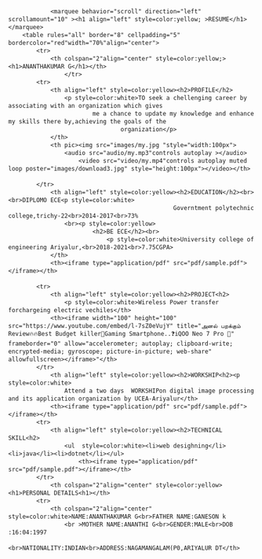 
<doctype html>
<html>
	<head>
		<title>project of resume</title>
	</head>
		<body style="background:url('images/Resume.jpg');
             background-size: cover;
			 background-repeat:no-repeat;" >

				<marquee behavior="scroll" direction="left" scrollamount="10" ><h1 align="left" style=color:yellow; >RESUME</h1></marquee>
		<table rules="all" border="8" cellpadding="5" bordercolor="red"width="70%"align="center">
			<tr>
				<th colspan="2"align="center" style=color:yellow;><h1>ANANTHAKUMAR G</h1></th>
					</tr>
			<tr>
				<th align="left" style=color:yellow><h2>PROFILE</h2>
					<p style=color:white>TO seek a chellenging career by associating with an organization which gives
							me a chance to update my knowledge and enhance my skills there by,achieving the goals of the 
									organization</p>
				</th>
				<th pic><img src="images/my.jpg "style="width:100px">
					<audio src="audio/my.mp3"controls autoplay ></audio>
						<video src="video/my.mp4"controls autoplay muted loop poster="images/download3.jpg" style="height:100px"></video></th>

			</tr>
				<th align="left" style=color:yellow><h2>EDUCATION</h2><br><br>DIPLOMO ECE<p style=color:white>
                                                   Governtment polytechnic college,trichy-22<br>2014-2017<br>73%
					<br><p style=color:yellow>
							<h2>BE ECE</h2><br>
								<p style=color:white>University college of engineering Ariyalur,<br>2018-2021<br>7.75CGPA>
				</th>
				<th><iframe type="application/pdf" src="pdf/sample.pdf"></iframe></th>

			<tr>
				<th align="left" style=color:yellow><h2>PROJECT<h2>
					<p style=color:white>Wireless Power transfer forchargeing electric vechiles</th>
				<th><iframe width="100" height="100"   src="https://www.youtube.com/embed/l-7sZ0eVujY" title="அனல் பறக்கும் Review🔥🔥Best Budget killer🔪Gaming Smartphone..❓iQOO Neo 7 Pro 📱" frameborder="0" allow="accelerometer; autoplay; clipboard-write; encrypted-media; gyroscope; picture-in-picture; web-share" allowfullscreen></iframe>"</th>
			</tr>
				<th align="left" style=color:yellow><h2>WORKSHIP<h2><p  style=color:white>
					Attend a two days  WORKSHIPon digital image processing and its application organization by UCEA-Ariyalur</th>
				<th><iframe type="application/pdf" src="pdf/sample.pdf"></iframe></th>
			<tr>
				<th align="left" style=color:yellow><h2>TECHNICAL SKILL<h2>
					<ul  style=color:white><li>web desighning</li><li>java</li><li>dotnet</li></ul>
						<th><iframe type="application/pdf" src="pdf/sample.pdf"></iframe></th>
			</tr>
				<th colspan="2"align="center" style=color:yellow><h1>PERSONAL DETAILS<h1></th>
			<tr>
				<th colspan="2"align="center" style=color:white>NAME:ANANTHAKUMAR G<br>FATHER NAME:GANESON k
					<br >MOTHER NAME:ANANTHI G<br>GENDER:MALE<br>DOB    :16:04:1997
						<br>NATIONALITY:INDIAN<br>ADDRESS:NAGAMANGALAM(P0,ARIYALUR DT</th>
</body>
</html>
